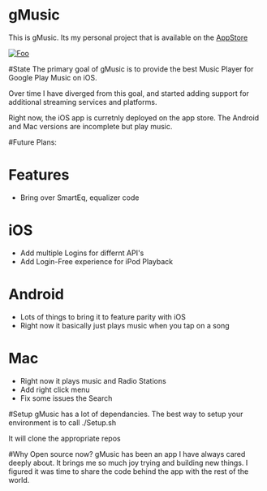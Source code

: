 # gMusic
This is gMusic. Its my personal project that is available on the [AppStore](http://apple.co/24CYMvK)

<a href="http://apple.co/24CYMvK" rel="some text">![Foo](https://devimages.apple.com.edgekey.net/app-store/marketing/guidelines/images/badge-download-on-the-app-store.svg)</a>


#State
The primary goal of gMusic is to provide the best Music Player for Google Play Music on iOS.

Over time I have diverged from this goal, and started adding support for additional streaming services and platforms.

Right now, the iOS app is curretnly deployed on the app store. The Android and Mac versions are incomplete but play music.

#Future Plans:

Features
===

* Bring over SmartEq, equalizer code

iOS
===

* Add multiple Logins for differnt API's
* Add Login-Free experience for iPod Playback

Android
===
* Lots of things to bring it to feature parity with iOS
* Right now it basically just plays music when you tap on a song

Mac
===
* Right now it plays music and Radio Stations
* Add right click menu
* Fix some issues the Search



#Setup
gMusic has a lot of dependancies. The best way to setup your environment is to call ./Setup.sh

It will clone the appropriate repos


#Why Open source now?
gMusic has been an app I have always cared deeply about.  It brings me so much joy trying and building new things. I figured it was time to share the code behind the app with the rest of the world.
